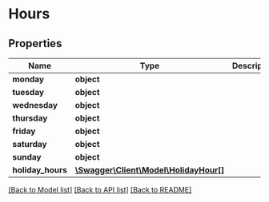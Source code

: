 # Hours

## Properties
Name | Type | Description | Notes
------------ | ------------- | ------------- | -------------
**monday** | **object** |  | 
**tuesday** | **object** |  | 
**wednesday** | **object** |  | 
**thursday** | **object** |  | 
**friday** | **object** |  | 
**saturday** | **object** |  | 
**sunday** | **object** |  | 
**holiday_hours** | [**\Swagger\Client\Model\HolidayHour[]**](HolidayHour.md) |  | 

[[Back to Model list]](../README.md#documentation-for-models) [[Back to API list]](../README.md#documentation-for-api-endpoints) [[Back to README]](../README.md)


